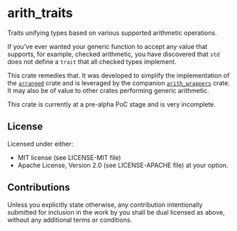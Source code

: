 # arith_traits

Traits unifying types based on various supported arithmetic operations.

If you've ever wanted your generic function to accept any value that supports, for example,
checked arithmetic, you have discovered that `std` does not define a `trait` that all checked types
implement.

This crate remedies that.  It was developed to simplify the implementation of the
[`arranged`](https://github.com/u007d/arranged) crate and is leveraged by the companion
[`arith_wrappers`](https://github.com/u007d/arith_wrappers) crate.  It may also be of value to other crates performing
generic arithmetic.

This crate is currently at a pre-alpha PoC stage and is very incomplete.

## License
Licensed under either:
* MIT license (see LICENSE-MIT file)
* Apache License, Version 2.0 (see LICENSE-APACHE file)
at your option.

## Contributions
Unless you explicitly state otherwise, any contribution intentionally submitted for inclusion in the
work by you shall be dual licensed as above, without any additional terms or conditions.

